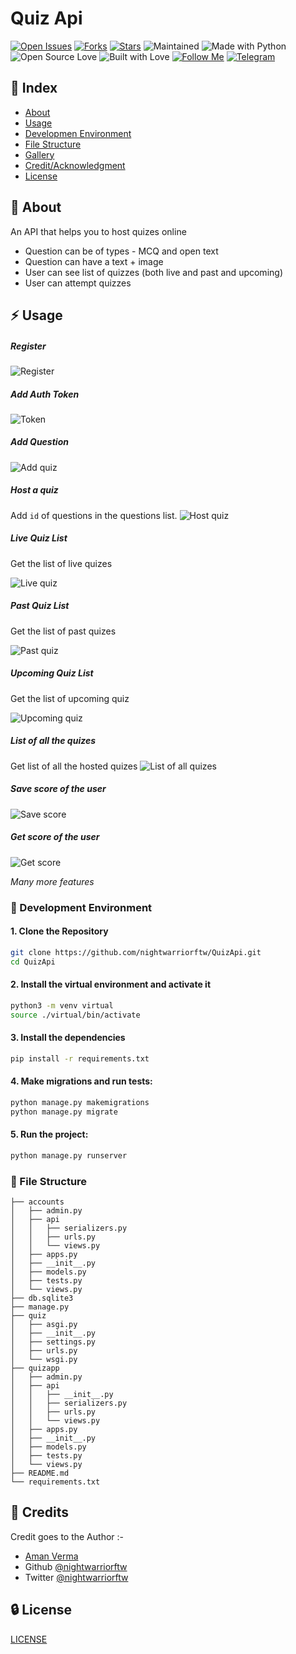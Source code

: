 # Quiz Api

[![Open Issues](https://img.shields.io/github/issues/nightwarriorftw/QuizApi?style=for-the-badge&logo=github)](https://github.com/nightwarriorftw/QuizApi/issues) [![Forks](https://img.shields.io/github/forks/nightwarriorftw/QuizApi?style=for-the-badge&logo=github)](https://github.com/nightwarriorftw/QuizApi/network/members) [![Stars](https://img.shields.io/github/stars/nightwarriorftw/QuizApi?style=for-the-badge&logo=reverbnation)](https://github.com/nightwarriorftw/QuizApi/stargazers) ![Maintained](https://img.shields.io/maintenance/yes/2020?style=for-the-badge&logo=github) ![Made with Python](https://img.shields.io/badge/Made%20with-Python-blueviolet?style=for-the-badge&logo=python) ![Open Source Love](https://img.shields.io/badge/Open%20Source-%E2%99%A5-red?style=for-the-badge&logo=open-source-initiative) ![Built with Love](https://img.shields.io/badge/Built%20With-%E2%99%A5-critical?style=for-the-badge&logo=ko-fi) [![Follow Me](https://img.shields.io/twitter/follow/nightwarrior_xx?color=blue&label=Follow%20%40nightwarriorftw&logo=twitter&style=for-the-badge)](https://twitter.com/intent/follow?screen_name=nightwarriorftw) [![Telegram](https://img.shields.io/badge/Telegram-Chat-informational?style=for-the-badge&logo=telegram)](https://telegram.me/nightwarriorftw)


## :ledger: Index

- [About](#beginner-about)
- [Usage](#zap-usage)
- [Developmen Environment](#nut_and_bolt-development-environment)
- [File Structure](#file_folder-file-structure)
- [Gallery](#camera-gallery)
- [Credit/Acknowledgment](#star2-creditacknowledgment)
- [License](#lock-license)

## :beginner: About
An API that helps you to host quizes online 

- Question can be of types - MCQ and open text
- Question can have a text + image
- User can see list of quizzes (both live and past and
upcoming)
- User can attempt quizzes

## :zap: Usage

##### Register 
![Register](./public/register.png)

##### Add Auth Token
![Token](./public/auth_token.png)

##### Add Question
![Add quiz](./public/add_question.png)

##### Host a quiz
Add `id` of questions in the questions list.
![Host quiz](./public/host_quiz.png)

##### Live Quiz List
Get the list of live quizes

![Live quiz](./public/live_quiz.png)

##### Past Quiz List
Get the list of past quizes

![Past quiz](./public/past.png)

##### Upcoming Quiz List
Get the list of upcoming quiz

![Upcoming quiz](./public/Upcoming.png)

##### List of all the quizes
Get list of all the hosted quizes
![List of all quizes](./public/list_of_all_quizes.png)

##### Save score of the user
![Save score](./public/add_score_of_user.png)

##### Get score of the user
![Get score](./public/get_score_of_user.png)

*Many more features*

### :nut_and_bolt: Development Environment

#### 1. Clone the Repository

```Bash
git clone https://github.com/nightwarriorftw/QuizApi.git
cd QuizApi
```

#### 2. Install the virtual environment and activate it
```Bash
python3 -m venv virtual
source ./virtual/bin/activate
```

#### 3. Install the dependencies
```BASH
pip install -r requirements.txt
```

#### 4. Make migrations and run tests:

```BASH
python manage.py makemigrations
python manage.py migrate
```

#### 5. Run the project:

```BASH
python manage.py runserver
```

### :file_folder: File Structure
```
├── accounts
│   ├── admin.py
│   ├── api
│   │   ├── serializers.py
│   │   ├── urls.py
│   │   └── views.py
│   ├── apps.py
│   ├── __init__.py
│   ├── models.py
│   ├── tests.py
│   └── views.py
├── db.sqlite3
├── manage.py
├── quiz
│   ├── asgi.py
│   ├── __init__.py
│   ├── settings.py
│   ├── urls.py
│   └── wsgi.py
├── quizapp
│   ├── admin.py
│   ├── api
│   │   ├── __init__.py
│   │   ├── serializers.py
│   │   ├── urls.py
│   │   └── views.py
│   ├── apps.py
│   ├── __init__.py
│   ├── models.py
│   ├── tests.py
│   └── views.py
├── README.md
└── requirements.txt
```
## :star2: Credits
Credit goes to the Author :-

- [Aman Verma](https://nightwarriorftw.netlify.app/)
- Github [@nightwarriorftw](https://github.com/nightwarriorftw/)
- Twitter [@nightwarriorftw](https://www.twitter.com/nightwarriorftw/)


## :lock: License

[LICENSE](/LICENSE)
